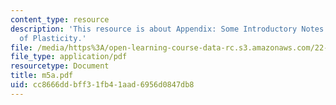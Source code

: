 ```yaml
---
content_type: resource
description: 'This resource is about Appendix: Some Introductory Notes to the Theory
  of Plasticity.'
file: /media/https%3A/open-learning-course-data-rc.s3.amazonaws.com/22-314j-structural-mechanics-in-nuclear-power-technology-fall-2006/cc8666ddbff31fb41aad6956d0847db8_m5a.pdf
file_type: application/pdf
resourcetype: Document
title: m5a.pdf
uid: cc8666dd-bff3-1fb4-1aad-6956d0847db8
---
```

